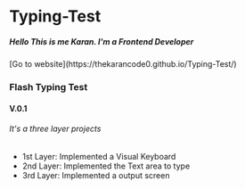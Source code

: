 # Typing-Test
<h5>Hello This is me Karan. I'm a <b>Frontend Developer</b></h5>
[Go to website](https://thekarancode0.github.io/Typing-Test/)
<h3>Flash Typing Test</h3>
<h4> V.0.1 </h4>

<h6>It's a three layer projects</h6>
<ul>
    <li>1st Layer: Implemented a Visual Keyboard </li>
    <li>2nd Layer: Implemented the Text area to type</li>
    <li>3rd Layer: Implemented a output screen </li>
</ul>
